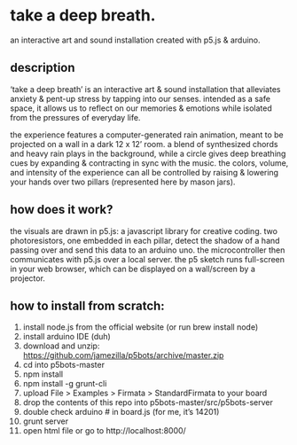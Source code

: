 # take a deep breath.
an interactive art and sound installation created with p5.js & arduino.

## description
‘take a deep breath’ is an interactive art & sound installation that alleviates anxiety & pent-up stress by tapping into our senses. intended as a safe space, it allows us to reflect on our memories & emotions while isolated from the pressures of everyday life.

the experience features a computer-generated rain animation, meant to be projected on a wall in a dark 12 x 12’ room. a blend of synthesized chords and heavy rain plays in the background, while a circle gives deep breathing cues by expanding & contracting in sync with the music. the colors, volume, and intensity of the experience can all be controlled by raising & lowering your hands over two pillars (represented here by mason jars).

## how does it work?
the visuals are drawn in p5.js: a javascript library for creative coding. two photoresistors, one embedded in each pillar, detect the shadow of a hand passing over and send this data to an arduino uno. the microcontroller then communicates with p5.js over a local server. the p5 sketch runs full-screen in your web browser, which can be displayed on a wall/screen by a projector.

## how to install from scratch:
1. install node.js from the official website (or run brew install node)
2. install arduino IDE (duh)
3. download and unzip: https://github.com/jamezilla/p5bots/archive/master.zip
4. cd into p5bots-master
5. npm install
6. npm install -g grunt-cli
7. upload File > Examples > Firmata > StandardFirmata to your board
8. drop the contents of this repo into p5bots-master/src/p5bots-server
9. double check arduino # in board.js (for me, it’s 14201)
10. grunt server
11. open html file or go to http://localhost:8000/

